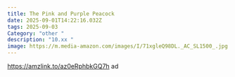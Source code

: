 ```yaml
---
title: The Pink and Purple Peacock
date: 2025-09-01T14:22:16.032Z
tags: 2025-09-03
Category: "other "
description: "10.xx "
image: https://m.media-amazon.com/images/I/71xgleQ98DL._AC_SL1500_.jpg
---
```

https://amzlink.to/az0eRphbkGQ7h ad